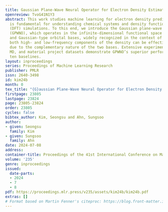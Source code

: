 ```yaml
---
title: Gaussian Plane-Wave Neural Operator for Electron Density Estimation
openreview: TvoG41N1Y3
abstract: This work studies machine learning for electron density prediction, which
  is fundamental for understanding chemical systems and density functional theory
  (DFT) simulations. To this end, we introduce the Gaussian plane-wave neural operator
  (GPWNO), which operates in the infinite-dimensional functional space using the plane-wave
  and Gaussian-type orbital bases, widely recognized in the context of DFT. In particular,
  both high- and low-frequency components of the density can be effectively represented
  due to the complementary nature of the two bases. Extensive experiments on QM9,
  MD, and material project datasets demonstrate GPWNO’s superior performance over
  ten baselines.
layout: inproceedings
series: Proceedings of Machine Learning Research
publisher: PMLR
issn: 2640-3498
id: kim24b
month: 0
tex_title: "{G}aussian Plane-Wave Neural Operator for Electron Density Estimation"
firstpage: 23805
lastpage: 23824
page: 23805-23824
order: 23805
cycles: false
bibtex_author: Kim, Seongsu and Ahn, Sungsoo
author:
- given: Seongsu
  family: Kim
- given: Sungsoo
  family: Ahn
date: 2024-07-08
address:
container-title: Proceedings of the 41st International Conference on Machine Learning
volume: '235'
genre: inproceedings
issued:
  date-parts:
  - 2024
  - 7
  - 8
pdf: https://proceedings.mlr.press/v235/assets/kim24b/kim24b.pdf
extras: []
# Format based on Martin Fenner's citeproc: https://blog.front-matter.io/posts/citeproc-yaml-for-bibliographies/
---
```

